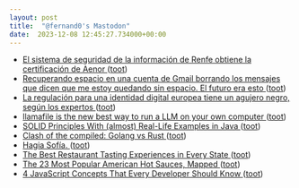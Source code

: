 ```yaml
---
layout: post
title:  "@fernand0's Mastodon"
date:  2023-12-08 12:45:27.734000+00:00
---
```

*  [El sistema de seguridad de la información de Renfe obtiene la certificación de Aenor ](https://www.vialibre-ffe.com/noticias.asp?not=4104) ([toot](https://mastodon.social/@fernand0/111544862489471768))
*  [Recuperando espacio en una cuenta de Gmail borrando los mensajes que dicen que me estoy quedando sin espacio. El futuro era esto  ](https://mastodon.social/@fernand0/111544613672591922) ([toot](https://mastodon.social/@fernand0/111544613672591922))
*  [La regulación para una identidad digital europea tiene un agujero negro, según los expertos ](https://www.newtral.es/eidas-seguridad-monedero-digital-identidad-ue/20231202) ([toot](https://mastodon.social/@fernand0/111544581344636030))
*  [llamafile is the new best way to run a LLM on your own computer ](https://simonwillison.net/2023/Nov/29/llamafile) ([toot](https://mastodon.social/@fernand0/111544362030349512))
*  [SOLID Principles With (almost) Real-Life Examples in Java  ](https://medium.com/@berkesoysal/solid-principles-with-almost-real-life-examples-in-java-b292a4e2c18b) ([toot](https://mastodon.social/@fernand0/111544119416135686))
*  [Clash of the compiled: Golang vs Rust  ](https://bhavya-saraf.medium.com/clash-of-the-compiled-golang-vs-rust-62595cb90377) ([toot](https://mastodon.social/@fernand0/111542437919962840))
*  [Hagia Sofía. ](https://avecesunafoto.wordpress.com/2023/12/07/hagia-sofia) ([toot](https://mastodon.social/@fernand0/111540598229614494))
*  [The Best Restaurant Tasting Experiences in Every State ](https://www.eatthis.com/best-restaurant-tasting-experiences) ([toot](https://mastodon.social/@fernand0/111540497380274468))
*  [The 23 Most Popular American Hot Sauces, Mapped ](https://www.thrillist.com/eat/nation/regional-hot-sauces-hot-sauce-ma) ([toot](https://mastodon.social/@fernand0/111540358998151331))
*  [4 JavaScript Concepts That Every Developer Should Know  ](https://medium.com/@denalibalser/4-javascript-concepts-that-every-developer-should-know-a20f0d4c9dd8) ([toot](https://mastodon.social/@fernand0/111540132709101051))
